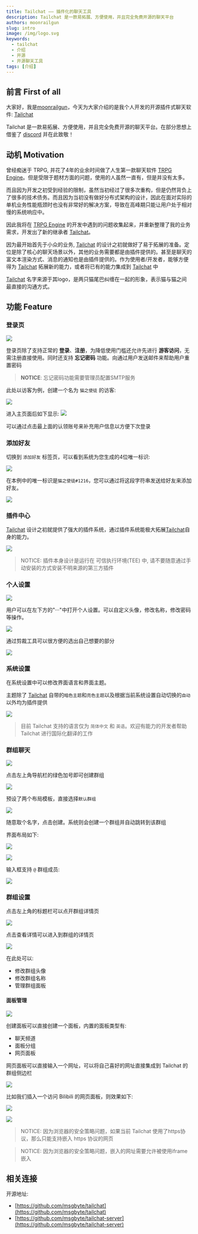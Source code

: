 ```yaml
---
title: Tailchat —— 插件化的聊天工具
description: Tailchat 是一款易拓展、方便使用，并且完全免费开源的聊天平台
authors: moonrailgun
slug: intro
image: /img/logo.svg
keywords:
  - tailchat
  - 介绍
  - 开源
  - 开源聊天工具
tags: [介绍]
---
```


## 前言 First of all

大家好，我是[moonrailgun](https://github.com/moonrailgun)，今天为大家介绍的是我个人开发的开源插件式聊天软件: [Tailchat](https://github.com/msgbyte/tailchat)

Tailchat 是一款易拓展、方便使用，并且完全免费开源的聊天平台。在部分思想上借鉴了 [discord](https://discord.com/) 并在此致敬！


## 动机 Motivation

曾经痴迷于 TRPG, 并花了4年的业余时间做了人生第一款聊天软件 [TRPG Engine](https://github.com/TRPGEngine/Client)。但是受限于题材方面的问题，使用的人虽然一直有，但是并没有太多。

而且因为开发之初受到经验的限制，虽然当初经过了很多次重构，但是仍然背负上了很多的技术债务。而且因为当初没有做好分布式架构的设计，因此在面对实际的单机业务性能瓶颈时也没有非常好的解决方案，导致在高峰期只能让用户处于相对慢的系统响应中。

因此我将在 [TRPG Engine](https://github.com/TRPGEngine/Client) 的开发中遇到的问题收集起来，并重新整理了我的业务需求，开发出了新的继承者 [Tailchat](https://github.com/msgbyte/tailchat)。

因为最开始首先于小众的业务, [Tailchat](https://github.com/msgbyte/tailchat) 的设计之初就做好了易于拓展的准备。定位是除了核心的聊天场景以外，其他的业务需要都是由插件提供的。甚至是聊天的富文本渲染方式、消息的通知也是由插件提供的。作为使用者/开发者，能够方便得为 [Tailchat](https://github.com/msgbyte/tailchat) 拓展新的能力，或者将已有的能力集成到 [Tailchat](https://github.com/msgbyte/tailchat) 中

[Tailchat](https://github.com/msgbyte/tailchat) 名字来源于其logo，是两只猫尾巴纠缠在一起的形象，表示猫与猫之间最直接的沟通方式。

## 功能 Feature

### 登录页

![](/img/blog/1.png)

登录页除了支持正常的 **登录**、**注册**，为降低使用门槛还允许先进行 **游客访问**，无需注册直接使用。同时还支持 **忘记密码** 功能。向通过用户发送邮件来帮助用户重置密码

> **NOTICE**: 忘记密码功能需要管理员配置SMTP服务

此处以访客为例，创建一个名为 `猫之使徒` 的访客:

![](/img/blog/2.png)


进入主页面后如下显示:
![](/img/blog/3.png)

可以通过点击最上面的认领账号来补充用户信息以方便下次登录

### 添加好友

切换到 `添加好友` 标签页，可以看到系统为您生成的4位唯一标识:

![](/img/blog/4.png)

在本例中的唯一标识是`猫之使徒#1216`，您可以通过将这段字符串发送给好友来添加好友。

![](/img/blog/5.png)

### 插件中心

[Tailchat](https://github.com/msgbyte/tailchat) 设计之初就提供了强大的插件系统，通过插件系统能极大拓展[Tailchat](https://github.com/msgbyte/tailchat)自身的能力。

![](/img/blog/6.png)

> NOTICE: 插件本身设计是运行在 可信执行环境(TEE) 中, 请不要随意通过手动安装的方式安装不明来源的第三方插件

### 个人设置

![](/img/blog/7.png)

用户可以在左下方的"···"中打开个人设置。可以自定义头像，修改名称，修改密码等操作。

![](/img/blog/8.png)

通过剪裁工具可以很方便的选出自己想要的部分

![](/img/blog/9.png)

### 系统设置

在系统设置中可以修改界面语言和界面主题。

主题除了 [Tailchat](https://github.com/msgbyte/tailchat) 自带的`暗色主题`和`亮色主题`以及根据当前系统设置自动切换的`自动`以外均为插件提供

![](/img/blog/10.png)

> 目前 Tailchat 支持的语言仅为 `简体中文` 和 `英语`。欢迎有能力的开发者帮助 Tailchat 进行国际化翻译的工作

### 群组聊天

![](/img/blog/11.png)

点击左上角导航栏的绿色加号即可创建群组

![](/img/blog/12.png)

预设了两个布局模板，直接选择`默认群组`

![](/img/blog/13.png)

随意取个名字，点击创建。系统则会创建一个群组并自动跳转到该群组

界面布局如下:

![](/img/blog/14.png)

![](/img/blog/15.png)

输入框支持 `@` 群组成员:

![](/img/blog/16.png)

### 群组设置

点击左上角的标题栏可以点开群组详情页

![](/img/blog/17.png)

点击查看详情可以进入到群组的详情页

![](/img/blog/18.png)

在此处可以:
- 修改群组头像
- 修改群组名称
- 管理群组面板

#### 面板管理

![](/img/blog/19.png)

创建面板可以直接创建一个面板，内置的面板类型有:
- 聊天频道
- 面板分组
- 网页面板

网页面板可以直接输入一个网址，可以将自己喜好的网址直接集成到 Tailchat 的群组侧边栏

![](/img/blog/20.png)

比如我们插入一个访问 Bilibili 的网页面板，则效果如下:

![](/img/blog/21.png)

![](/img/blog/22.png)


> NOTICE: 因为浏览器的安全策略问题，如果当前 Tailchat 使用了https协议，那么只能支持嵌入 https 协议的网页

> NOTICE: 因为浏览器的安全策略问题，嵌入的网址需要允许被使用iframe嵌入

## 相关连接

开源地址: 
- [https://github.com/msgbyte/tailchat](https://github.com/msgbyte/tailchat)
- [https://github.com/msgbyte/tailchat-server](https://github.com/msgbyte/tailchat-server)
